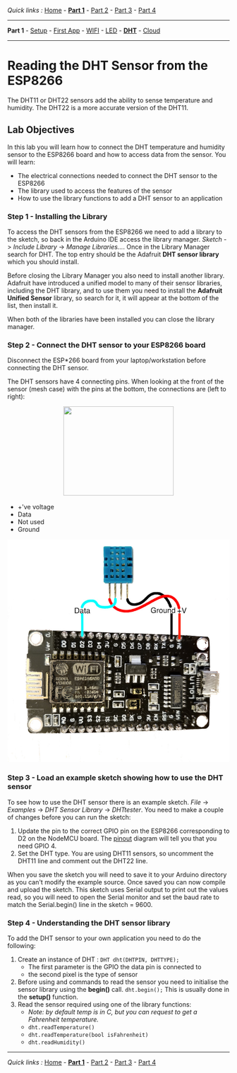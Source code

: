 *Quick links :*
[Home](/README.md) - [**Part 1**](/part1/README.md) - [Part 2](/part2/README.md) - [Part 3](/part3/README.md) - [Part 4](/part4/README.md)
***
**Part 1** - [Setup](/part1/PREREQ.md) - [First App](/part1/FIRSTAPP.md) - [WIFI](/part1/WIFI.md) - [LED](/part1/LED.md) - [**DHT**](/part1/DHT.md) - [Cloud](/part1/IOTCLOUD.md)
***

# Reading the DHT Sensor from the ESP8266

The DHT11 or DHT22 sensors add the ability to sense temperature and humidity.  The DHT22 is a more accurate version of the DHT11.

## Lab Objectives

In this lab you will learn how to connect the DHT temperature and humidity sensor to the ESP8266 board and how to access data from the sensor.  You will learn:

- The electrical connections needed to connect the DHT sensor to the ESP8266
- The library used to access the features of the sensor
- How to use the library functions to add a DHT sensor to an application

### Step 1 - Installing the Library

To access the DHT sensors from the ESP8266 we need to add a library to the sketch, so back in the Arduino IDE access the library manager.  *Sketch* -> *Include Library* -> *Manage Libraries...*.  Once in the Library Manager search for DHT.  The top entry should be the Adafruit **DHT sensor library** which you should install.

Before closing the Library Manager you also need to install another library.  Adafruit have introduced a unified model to many of their sensor libraries, including the DHT library, and to use them you need to install the **Adafruit Unified Sensor** library, so search for it, it will appear at the bottom of the list, then install it.

When both of the libraries have been installed you can close the library manager.

### Step 2 - Connect the DHT sensor to your ESP8266 board

Disconnect the ESP*266 board from your laptop/workstation before connecting the DHT sensor.

The DHT sensors have 4 connecting pins.  When looking at the front of the sensor (mesh case) with the pins at the bottom, the connections are (left to right):

<p align="center">
<img height="202" width="250" src="https://steve.zazeski.com/wp-content/uploads/2013/11/dht11.jpg">
</p>

- +'ve voltage
- Data
- Not used
- Ground

![ModeMCU DHT Wiring](/images/NodeMCU_DHT.jpg)

### Step 3 - Load an example sketch showing how to use the DHT sensor

To see how to use the DHT sensor there is an example sketch.  *File* -> *Examples* -> *DHT Sensor Library* -> *DHTtester*.  You need to make a couple of changes before you can run the sketch:

1. Update the pin to the correct GPIO pin on the ESP8266 corresponding to D2 on the NodeMCU board.  The [pinout](https://circuits4you.com/2017/12/31/nodemcu-pinout/) diagram will tell you that you need GPIO 4.
2. Set the DHT type.  You are using DHT11 sensors, so uncomment the DHT11 line and comment out the DHT22 line.

When you save the sketch you will need to save it to your Arduino directory as you can't modify the example source.  Once saved you can now compile and upload the sketch.  This sketch uses Serial output to print out the values read, so you will need to open the Serial monitor and set the baud rate to match the Serial.begin() line in the sketch = 9600.

### Step 4 - Understanding the DHT sensor library

To add the DHT sensor to your own application you need to do the following:

1. Create an instance of DHT : `DHT dht(DHTPIN, DHTTYPE);`
    - The first parameter is the GPIO the data pin is connected to
    - the second pixel is the type of sensor
2. Before using and commands to read the sensor you need to initialise the sensor library using the **begin()** call.  `dht.begin();`  This is usually done in the **setup()** function.
3. Read the sensor required using one of the library functions:
    - *Note: by default temp is in C, but you can request to get a Fahrenheit temperature.*
    - `dht.readTemperature()`
    - `dht.readTemperature(bool isFahrenheit)`
    - `dht.readHumidity()`

***
*Quick links :*
[Home](/README.md) - [**Part 1**](/part1/README.md) - [Part 2](/part2/README.md) - [Part 3](/part3/README.md) - [Part 4](/part4/README.md)
